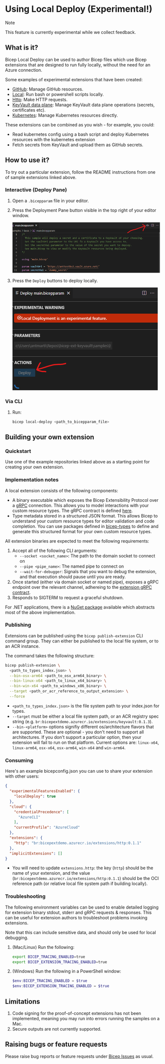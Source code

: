 # Using Local Deploy (Experimental!)

> [!NOTE]
> This feature is currently experimental while we collect feedback.

## What is it?
Bicep Local Deploy can be used to author Bicep files which use Bicep extensions that are designed to run fully locally, without the need for an Azure connection.

Some examples of experimental extensions that have been created:
* [GitHub](https://github.com/anthony-c-martin/bicep-ext-github): Manage GitHub resources.
* [Local](https://github.com/anthony-c-martin/bicep-ext-local): Run bash or powershell scripts locally.
* [Http](https://github.com/anthony-c-martin/bicep-ext-http): Make HTTP requests.
* [KeyVault data plane](https://github.com/anthony-c-martin/bicep-ext-keyvault): Manage KeyVault data plane operations (secrets, certificates etc).
* [Kubernetes](https://github.com/anthony-c-martin/bicep-ext-kubernetes): Manage Kubernetes resources directly.

These extensions can be combined as you wish - for example, you could:
* Read kubernetes config using a bash script and deploy Kubernetes resources with the kubernetes extension
* Fetch secrets from KeyVault and upload them as GitHub secrets.

## How to use it?

To try out a particular extension, follow the README instructions from one of sample extensions linked above.

### Interactive (Deploy Pane)
1. Open a `.bicepparam` file in your editor.
1. Press the Deployment Pane button visible in the top right of your editor window.

    ![](../images/localdeploy-deploypane-button.png)
1. Press the `Deploy` buttons to deploy locally.

    ![](../images/localdeploy-deploypane-ui.png)

### Via CLI
1. Run:
    ```sh
    bicep local-deploy <path_to_bicepparam_file>
    ```

## Building your own extension
### Quickstart
Use one of the example repositories linked above as a starting point for creating your own extension.

### Implementation notes
A local extension consists of the following components:
* A binary executable which exposes the Bicep Extensibility Protocol over a [gRPC](https://grpc.io/) connection. This allows you to model interactions with your custom resource types. The gRPC contract is defined [here](../../src/Bicep.Local.Extension/extension.proto).
* Type metadata stored in a structured JSON format. This allows Bicep to understand your custom resource types for editor validation and code completion. You can use packages defined in [bicep-types](https://github.com/Azure/bicep-types) to define and generate this structured format for your own custom resource types.

All extension binaries are expected to meet the following requirements:
1. Accept all of the following CLI arguments:
    * `--socket <socket_name>`: The path to the domain socket to connect on
    * `--pipe <pipe_name>`: The named pipe to connect on
    * `--wait-for-debugger`: Signals that you want to debug the extension, and that execution should pause until you are ready.
1. Once started (either via domain socket or named pipe), exposes a gRPC endpoint over the relevant channel, adhereing to the [extension gRPC contract](../../src/Bicep.Local.Extension/extension.proto).
1. Responds to SIGTERM to request a graceful shutdown.

For .NET applications, there is a [NuGet package](https://www.nuget.org/packages/Azure.Bicep.Local.Extension) available which abstracts most of the above implementation.

### Publishing
Extensions can be published using the `bicep publish-extension` CLI command group. They can either be published to the local file system, or to an ACR instance.

The command takes the following structure:
```sh
bicep publish-extension \
  <path_to_types_index.json> \
  --bin-osx-arm64 <path_to_osx_arm64_binary> \
  --bin-linux-x64 <path_to_linux_x64_binary> \
  --bin-win-x64 <path_to_windows_x86_binary> \
  --target <path_or_acr_reference_to_output_extension> \
  --force
```

* `<path_to_types_index.json>` is the file system path to your index.json for types.
* `--target` must be either a local file system path, or an ACR registry spec string (e.g. `br:bicepextdemo.azurecr.io/extensions/keyvault:0.1.3`).
* `--bin-<platform>` options signifiy different os/architecture flavors that are supported. These are optional - you don't need to support all architectures. If you don't support a particular option, then your extension will fail to run on that platform. Current options are: `linux-x64`, `linux-arm64`, `osx-x64`, `osx-arm64`, `win-x64` and `win-arm64`.

### Consuming
Here's an example bicepconfig.json you can use to share your extension with other users:
```json
{
  "experimentalFeaturesEnabled": {
    "localDeploy": true
  },
  "cloud": {
    "credentialPrecedence": [
      "AzureCLI"
    ],
    "currentProfile": "AzureCloud"
  },
  "extensions": {
    "http": "br:bicepextdemo.azurecr.io/extensions/http:0.1.1"
  },
  "implicitExtensions": []
}
```

* You will need to update `extensions.http`: the key (`http`) should be the name of your extension, and the value (`br:bicepextdemo.azurecr.io/extensions/http:0.1.1`) should be the OCI reference path (or relative local file system path if building locally).

### Troubleshooting

The following environment variables can be used to enable detailed logging for extension binary stdout, stderr and gRPC requests & responses. This can be useful for extension authors to troubleshoot problems invoking extensions.

Note that this can include sensitive data, and should only be used for local debugging.

1. (Mac/Linux) Run the following:
   ```sh
   export BICEP_TRACING_ENABLED=true
   export BICEP_EXTENSION_TRACING_ENABLED=true
   ```
1. (Windows) Run the following in a PowerShell window:
   ```powershell
   $env:BICEP_TRACING_ENABLED = $true
   $env:BICEP_EXTENSION_TRACING_ENABLED = $true
   ```

## Limitations
1. Code signing for the proof-of-concept extensions has not been implemented, meaning you may run into errors running the samples on a Mac.
1. Secure outputs are not currently supported.

## Raising bugs or feature requests
Please raise bug reports or feature requests under [Bicep Issues](https://github.com/Azure/bicep/issues) as usual.
